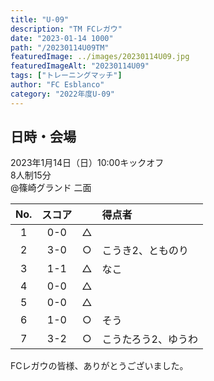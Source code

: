 ```yaml
---
title: "U-09"
description: "TM FCレガウ"
date: "2023-01-14 1000"
path: "/20230114U09TM"
featuredImage: ../images/20230114U09.jpg
featuredImageAlt: "20230114U09"
tags: ["トレーニングマッチ"]
author: "FC Esblanco"
category: "2022年度U-09"
---
```


## 日時・会場

2023年1月14日（日）10:00キックオフ<br>
8人制15分  
@篠崎グランド  二面


| No.| スコア |   |得点者  |
|:--:|:------:|:-:|:--------|
| 1  | 0-0 | △ ||
| 2  | 3-0 | ○ |こうき2、とものり|
| 3  | 1-1 | △ |なこ|
| 4  | 0-0 | △ ||
| 5  | 0-0 | △ ||
| 6  | 1-0 | ○ |そう|
| 7  | 3-2 | ○ |こうたろう2、ゆうわ|


FCレガウの皆様、ありがとうございました。